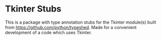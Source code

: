 # Tkinter Stubs

This is a package with type annotation stubs for the Tkinter module(s) built from <https://github.com/python/typeshed>. Made for a convenient development of a code which uses Tkinter.
